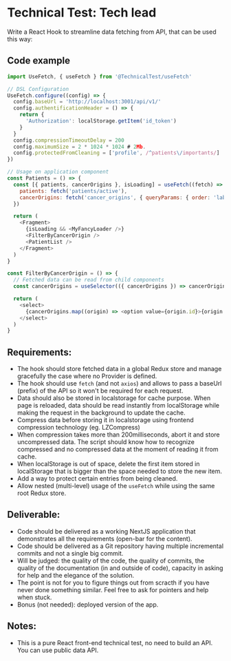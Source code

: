 # Technical Test: Tech lead

Write a React Hook to streamline data fetching from API, that can be used this way:

## Code example

```javascript
import UseFetch, { useFetch } from '@TechnicalTest/useFetch'

// DSL Configuration
UseFetch.configure((config) => {
  config.baseUrl = 'http://localhost:3001/api/v1/'
  config.authentificationHeader = () => {
    return {
      'Authorization': localStorage.getItem('id_token')
    }
  }
  config.compressionTimeoutDelay = 200
  config.maximumSize = 2 * 1024 * 1024 # 2Mb.
  config.protectedFromCleaning = ['profile', /^patients\/importants/]
})

// Usage on application component
const Patients = () => {
  const [{ patients, cancerOrigins }, isLoading] = useFetch((fetch) => {
    patients: fetch('patients/active'),
    cancerOrigins: fetch('cancer_origins', { queryParams: { order: 'label ASC' }})
  })

  return (
    <Fragment>
      {isLoading && <MyFancyLoader />}
      <FilterByCancerOrigin />
      <PatientList />
    </Fragment>
  )
}

const FilterByCancerOrigin = () => {
  // Fetched data can be read from child components
  const cancerOrigins = useSelector(({ cancerOrigins }) => cancerOrigins)

  return (
    <select>
      {cancerOrigins.map((origin) => <option value={origin.id}>{origin.label}</option>)}
    </select>
  )
}
```

## Requirements:

- The hook should store fetched data in a global Redux store and manage gracefully the case where no Provider is defined.
- The hook should use `fetch` (and not `axios`) and allows to pass a baseUrl (prefix) of the API so it won't be required for each request.
- Data should also be stored in localstorage for cache purpose. When page is reloaded, data should be read instantly from localStorage while making the request in the background to update the cache.
- Compress data before storing it in localstorage using frontend compression technology (eg. LZCompress)
- When compression takes more than 200milliseconds, abort it and store uncompressed data. The script should know how to recognize compressed and no compressed data at the moment of reading it from cache.
- When localStorage is out of space, delete the first item stored in localStorage that is bigger than the space needed to store the new item.
- Add a way to protect certain entries from being cleaned.
- Allow nested (multi-level) usage of the `useFetch` while using the same root Redux store.


## Deliverable:

- Code should be delivered as a working NextJS application that demonstrates all the requirements (open-bar for the content).
- Code should be delivered as a Git repository having multiple incremental commits and not a single big commit.
- Will be judged: the quality of the code, the quality of commits, the quality of the documentation (in and outside of code), capacity in asking for help and the elegance of the solution.
- The point is not for you to figure things out from scracth if you have never done something similar. Feel free to ask for pointers and help when stuck.
- Bonus (not needed): deployed version of the app.


## Notes:

- This is a pure React front-end technical test, no need to build an API. You can use public data API.
